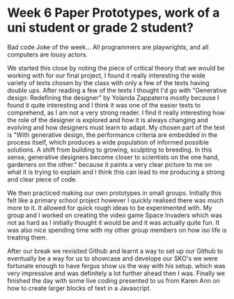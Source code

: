 # Week 6 Paper Prototypes, work of a uni student or grade 2 student?

Bad code Joke of the week... All programmers are playwrights, and all computers are lousy actors. 

We started this close by noting the piece of critical theory that we would be working with for our final project, I found it really interesting the wide variety of texts chosen by the class with only a few of the texts having double ups. After reading a few of the texts I thought I'd go with "Generative design: Redefining the designer" by Yolanda Zappaterra mostly because I found it quite interesting and I think it was one of the easier texts to comprehend, as I am not a very strong reader. I find it really interesting how the role of the designer is explored and how it is always changing and evolving and how designers must learn to adapt. My chosen part of the text is "With generative design, the performance criteria are embedded in the process itself, which produces a wide population of informed possible solutions. A shift from building to growing, sculpting to breeding. In this sense, generative designers become closer to scientists on the one hand, gardeners on the other." because it paints a very clear picture to me on what it is trying to explain and I think this can lead to me producing a strong and clear piece of code.

We then practiced making our own prototypes in small groups. Initially this felt like a primary school project however I quickly realised there was much more to it. It allowed for quick rough ideas to be experimented with. My group and I worked on creating the video game Space Invaders which was not as hard as I initially thought it would be and it was actually quite fun. It was also nice spending time with my other group members on how iso life is treating them.

After our break we revisited Github and learnt a way to set up our Github to eventually be a way for us to showcase and develope our SKO's we were fortunate enough to have fergus show us the way with his setup. which was very impressive and was definitely a lot further ahead then I was. Finally we finished the day with some live coding presented to us from Karen Ann on how to create larger blocks of text in a Javascript.
